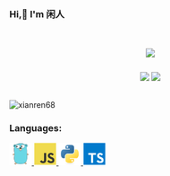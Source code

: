 

<!--
**xianren68/xianren68** is a ✨ _special_ ✨ repository because its `README.md` (this file) appears on your GitHub profile.

Here are some ideas to get you started:

- 🔭 I’m currently working on ...
- 🌱 I’m currently learning ...
- 👯 I’m looking to collaborate on ...
- 🤔 I’m looking for help with ...
- 💬 Ask me about ...
- 📫 How to reach me: ...
- 😄 Pronouns: ...
- ⚡ Fun fact: ...
-->
### Hi,👋 I'm 闲人
<h1 align="center"> <a href="https://sunguoqi.com/"> <img src="https://readme-typing-svg.herokuapp.com/?lines=console.log(%22Hello%2C%20World!%22);xianren祝您今天愉快!&center=true&size=27"> </a> </h1>

<!-- GitHub 数据统计 -->
<div align="center" >
<img height="137px" src="https://github-readme-stats-git-masterrstaa-rickstaa.vercel.app/api?username=xianren68&hide_title=true&hide_border=true&show_icons=trueline_height=21&text_color=000&icon_color=000&bg_color=0,ea6161,ffc64d,fffc4d,52fa5a&theme=radical" />
<img height="137px" src="https://github-readme-stats-git-masterrstaa-rickstaa.vercel.app/api/top-langs/?username=xianren68&hide_title=true&hide_border=true&layout=compact&langs_count=6&text_color=000&icon_color=fff&bg_color=0,52fa5a,4dfcff,c64dff&theme=graywhite" /><br><br>
 </div>

<!--<div align="center"> <img src="https://github-readme-streak-stats.herokuapp.com/?user=xianren68" /> </div>-->
<!-- 访客 -->
<p align="left"> <img src="https://komarev.com/ghpvc/?username=xianren68&label=Profile%20views&color=0e75b6&style=flat" alt="xianren68" /> </p>

<!-- 编程语言 -->
<h3 align="left">Languages:</h3>
<p align="left"> 

 <a href="https://golang.org" target="_blank" rel="noreferrer"> <img src="https://raw.githubusercontent.com/devicons/devicon/master/icons/go/go-original.svg" alt="go" width="40" height="40"/> </a><a href="https://developer.mozilla.org/en-US/docs/Web/JavaScript" target="_blank" rel="noreferrer"> <img src="https://raw.githubusercontent.com/devicons/devicon/master/icons/javascript/javascript-original.svg" alt="javascript" width="40" height="40"/> </a> <a href="https://www.python.org" target="_blank" rel="noreferrer"> <img src="https://raw.githubusercontent.com/devicons/devicon/master/icons/python/python-original.svg" alt="python" width="40" height="40"/> </a> <a href="https://www.typescriptlang.org/" target="_blank" rel="noreferrer"> <img src="https://raw.githubusercontent.com/devicons/devicon/master/icons/typescript/typescript-original.svg" alt="typescript" width="40" height="40"/> </a>
</p>


